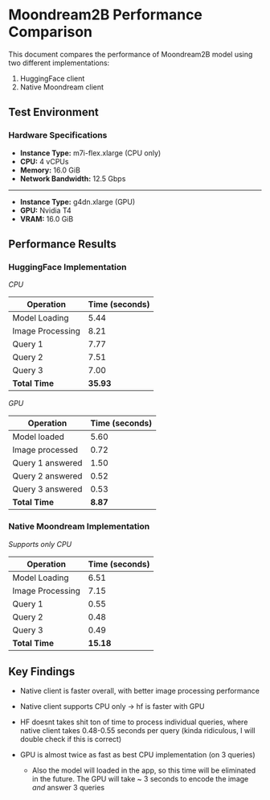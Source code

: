 # Moondream2B Performance Comparison

This document compares the performance of Moondream2B model using two different implementations:

1. HuggingFace client
2. Native Moondream client

## Test Environment

### Hardware Specifications

- **Instance Type:** m7i-flex.xlarge (CPU only)
- **CPU:** 4 vCPUs
- **Memory:** 16.0 GiB
- **Network Bandwidth:** 12.5 Gbps

---

- **Instance Type:** g4dn.xlarge (GPU)
- **GPU:** Nvidia T4
- **VRAM:** 16.0 GiB

## Performance Results

### HuggingFace Implementation
*CPU*

| Operation | Time (seconds) |
|-----------|---------------|
| Model Loading | 5.44 |
| Image Processing | 8.21 |
| Query 1 | 7.77 |
| Query 2 | 7.51 |
| Query 3 | 7.00 |
| **Total Time** | **35.93** |

*GPU*

| Operation | Time (seconds) |
|-----------|---------------|
| Model loaded | 5.60 |
| Image processed | 0.72 |
| Query 1 answered | 1.50 |
| Query 2 answered | 0.52 |
| Query 3 answered | 0.53 |
| **Total Time** | **8.87** |


### Native Moondream Implementation
*Supports only CPU*

| Operation | Time (seconds) |
|-----------|---------------|
| Model Loading | 6.51 |
| Image Processing | 7.15 |
| Query 1 | 0.55 |
| Query 2 | 0.48 |
| Query 3 | 0.49 |
| **Total Time** | **15.18** |

## Key Findings

- Native client is faster overall, with better image processing performance
- Native client supports CPU only -> hf is faster with GPU
- HF doesnt takes shit ton of time to process individual queries, where native client takes 0.48-0.55 seconds per query (kinda ridiculous, I will double check if this is correct)

- GPU is almost twice as fast as best CPU implementation (on 3 queries)
    - Also the model will loaded in the app, so this time will be eliminated in the future. The GPU will take ~ 3 seconds to encode the image *and* answer 3 queries